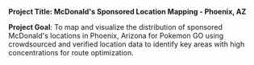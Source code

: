 **Project Title: McDonald's Sponsored Location Mapping - Phoenix, AZ**

**Project Goal**: To map and visualize the distribution of sponsored McDonald's locations in Phoenix, Arizona for Pokemon GO using crowdsourced and verified location data to identify key areas with high concentrations for route optimization.

